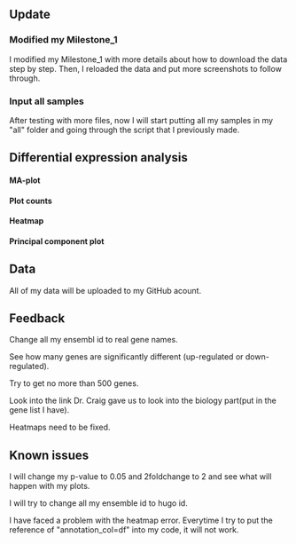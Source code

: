 ## Update 

### Modified my Milestone_1

I modified my Milestone_1 with more details about how to download the data step by step. Then, I reloaded the data and put more screenshots to follow through.

### Input all samples

After testing with more files, now I will start putting all my samples in my "all" folder and going through the script that I previously made.

## Differential expression analysis

#### MA-plot
#### Plot counts
#### Heatmap
#### Principal component plot

## Data

All of my data will be uploaded to my GitHub acount.

## Feedback

Change all my ensembl id to real gene names.

See how many genes are significantly different (up-regulated or down-regulated).

Try to get no more than 500 genes.

Look into the link Dr. Craig gave us to look into the biology part(put in the gene list I have).

Heatmaps need to be fixed.

## Known issues

I will change my p-value to 0.05 and 2foldchange to 2 and see what will happen with my plots.

I will try to change all my ensemble id to hugo id.

I have faced a problem with the heatmap error. Everytime I try to put the reference of "annotation_col=df" into my code, it will not work.

